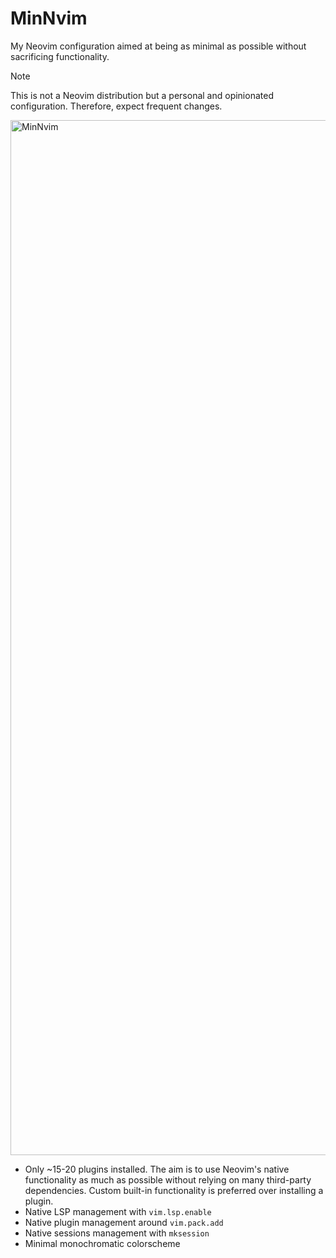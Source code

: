 # MinNvim

My Neovim configuration aimed at being as minimal as possible without sacrificing functionality. 

> [!NOTE]
> This is not a Neovim distribution but a personal and opinionated configuration. Therefore, expect frequent changes.

<img width="2532" height="1656" alt="MinNvim" src="https://github.com/user-attachments/assets/5f1adc58-1bc0-4b5d-841e-67d129d168e6" />

- Only ~15-20 plugins installed. The aim is to use Neovim's native functionality as much as possible without relying on many third-party dependencies. Custom built-in functionality is preferred over installing a plugin.
- Native LSP management with `vim.lsp.enable`
- Native plugin management around `vim.pack.add`
- Native sessions management with `mksession`
- Minimal monochromatic colorscheme

